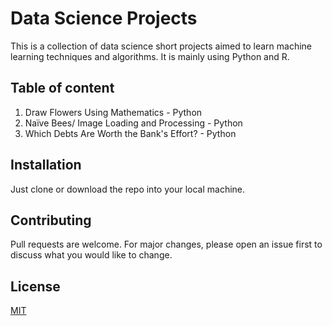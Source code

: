 # Data Science Projects

This is a collection of data science short projects aimed to learn machine learning techniques and algorithms. It is mainly using Python and R. 

## Table of content

1. Draw Flowers Using Mathematics - Python
2. Naïve Bees/ Image Loading and Processing - Python
3. Which Debts Are Worth the Bank's Effort? - Python

## Installation

Just clone or download the repo into your local machine.


## Contributing
Pull requests are welcome. For major changes, please open an issue first to discuss what you would like to change.

## License
[MIT](https://choosealicense.com/licenses/mit/)
